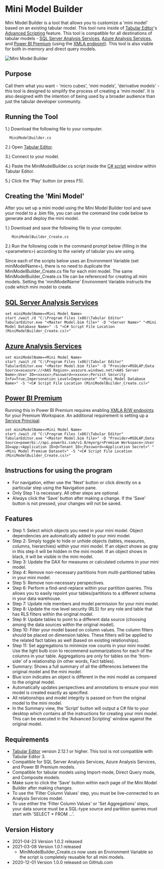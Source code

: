 # Mini Model Builder

Mini Model Builder is a tool that allows you to customize a 'mini model' based on an existing tabular model. This tool runs inside of [Tabular Editor](https://tabulareditor.com/ "Tabular Editor")'s [Advanced Scripting](https://docs.tabulareditor.com/Advanced-Scripting.html "Advanced Scripting") feature. This tool is compatible for all destinations of tabular models - [SQL Server Analysis Services](https://docs.microsoft.com/analysis-services/ssas-overview?view=asallproducts-allversions "SQL Server Analysis Services"), [Azure Analysis Services](https://azure.microsoft.com/services/analysis-services/ "Azure Analysis Services"), and [Power BI Premium](https://powerbi.microsoft.com/power-bi-premium/ "Power BI Premium") (using the [XMLA 
endpoint](https://docs.microsoft.com/power-bi/admin/service-premium-connect-tools "XMLA R/W Endpoint")). This tool is also viable for both in-memory and direct query models.

![Mini Model Builder](https://github.com/m-kovalsky/Tabular/blob/master/Icons/MiniModelBuilderIcon.png "Mini Model Builder")

## Purpose

Call them what you want - 'micro cubes', 'mini models', 'derivative models' - this tool is designed to simplify the process of creating a 'mini model'. It is also designed with the intention of being used by a broader audience than just the tabular developer community.

## Running the Tool

1.) Download the following file to your computer.

      MiniModelBuilder.cs

2.) Open [Tabular Editor](https://github.com/otykier/TabularEditor/releases/latest "Tabular Editor").

3.) Connect to your model.

4.) Paste the MiniModelBuilder.cs script inside the [C# script](https://docs.tabulareditor.com/Advanced-Scripting.html "Advanced Scripting") window within Tabular Editor.

5.) Click the 'Play' button (or press F5).

## Creating the 'Mini Model'

After you set up a mini model using the Mini Model Builder tool and save your model to a .bim file, you can use the command line code below to generate and deploy the mini model.

1.) Download and save the following file to your computer.
       
       MiniModelBuilder_Create.cs
       
2.) Run the following code in the command prompt below (filling in the \<parameters\>) according to the variety of tabular you are using.

Since each of the scripts below uses an Environment Variable (set miniModelName=<Mini Model Name>), there is no need to duplicate the MiniModelBuilder_Create.cs file for each mini model. The same MiniModelBuilder_Create.cs file can be referenced for creating all mini models. Setting the 'miniModelName' Environment Variable instructs the code which mini model to create.

## [SQL Server Analysis Services](https://docs.microsoft.com/analysis-services/ssas-overview?view=asallproducts-allversions "SQL Server Analysis Services")

    set miniModelName=<Mini Model Name>
    start /wait /d "C:\Program Files (x86)\Tabular Editor" TabularEditor.exe "<Master Model.bim file>" -D "<Server Name>" "<Mini Model Database Name>" -S "<C# Script File Location (MiniModelBuilder_Create.cs)>"

## [Azure Analysis Services](https://azure.microsoft.com/services/analysis-services/ "Azure Analysis Services")

    set miniModelName=<Mini Model Name>
    start /wait /d "C:\Program Files (x86)\Tabular Editor" TabularEditor.exe "<Master Model.bim file>" -D "Provider=MSOLAP;Data Source=asazure://<AAS Region>.asazure.windows.net/<AAS Server Name>;User ID=<xxxxx>;Password=<xxxxx>;Persist Security Info=True;Impersonation Level=Impersonate" "<Mini Model Database Name>" -S "<C# Script File Location (MiniModelBuilder_Create.cs)>"

## [Power BI Premium](https://powerbi.microsoft.com/power-bi-premium/ "Power BI Premium")

Running this in Power BI Premium requires enabling [XMLA R/W endpoints](https://docs.microsoft.com/power-bi/admin/service-premium-connect-tools "XMLA R/W Endpoints") for your Premium Workspace. An additional requirement is setting up a [Service Principal](https://tabulareditor.com/service-principal-access-to-dedicated-capacity-xmla-endpoint/ "Setting up a Service Principal").

    set miniModelName=<Mini Model Name>
    start /wait /d "C:\Program Files (x86)\Tabular Editor" TabularEditor.exe "<Master Model.bim file>" -D "Provider=MSOLAP;Data Source=powerbi://api.powerbi.com/v1.0/myorg/<Premium Workspace>;User ID=app:<Application ID>@<Tenant ID>;Password=<Application Secret>" "<Mini Model Premium Dataset>" -S "<C# Script File Location (MiniModelBuilder_Create.cs)>" 

## Instructions for using the program

* For navigation, either use the 'Next' button or click directly on a particular step using the Navigation pane.
* Only Step 1 is necessary. All other steps are optional.
* Always click the 'Save' button after making a change. If the 'Save' button is not pressed, your changes will not be saved.

## Features

* Step 1: Select which objects you need in your mini model. Object dependencies are automatically added to your mini model.
* Step 2: Simply toggle to hide or unhide objects (tables, measures, columns, hierarchies) within your mini model. If an object shows as gray in this step it will be hidden in the mini model. If an object shows in black, it will be visible in the mini model.
* Step 3: Update the DAX for measures or calculated columns in your mini model.
* Step 4: Remove non-necessary partitions from multi-partitioned tables in your mini model.
* Step 5: Remove non-necessary perspectives.
* Step 6: Perform a find-and-replace within your partition queries. This allows you to easily repoint your tables/partitions to a different schema in your data warehouse.
* Step 7: Update role members and model permission for your mini model.
* Step 8: Update the row level security (RLS) for any role and table that has RLS filters within the original model.
* Step 9: Update tables to point to a different data source (choosing among the data sources within the original model).
* Step 10: Filter your model based on column values. The column filters should be placed on dimension tables. These filters will be applied to the related fact tables as well (based on existing relationships).
* Step 11: Set aggregations to minimize row counts in your mini model. Use the light bulb icon to recommend summarizations for each of the columns in your table. Aggregations are only for tables on the 'from-side' of a relationship (in other words, Fact tables).
* Summary: Shows a full summary of all the differences between the original model and the mini model.
* Blue icon indicates an object is different in the mini model as compared to the original model.
* Automatically updates perspectives and annotations to ensure your mini model is created exactly as specified.
* All relationships and model integrity is passed on from the original model to the mini model.
* In the Summary view, the 'Script' button will output a C# file to your desktop which contains all the instructions for creating your mini model. This can be executed in the 'Advanced Scripting' window against the original model.

## Requirements

* [Tabular Editor](https://tabulareditor.com/ "Tabular Editor") version 2.12.1 or higher. This tool is not compatible with Tabular Editor 3.
* Compatible for SQL Server Analysis Services, Azure Analysis Services, and Power BI Premium models.
* Compatible for tabular models using Import-mode, Direct Query mode, and Composite models.
* Make sure to click the 'Save' button within each page of the Mini Model Builder after making changes.
* To use the 'Filter Column Values' step, you must be live-connected to an Analysis Services model.
* To use either the 'Filter Column Values' or 'Set Aggregations' steps, your data source must be a SQL-type source and partition queries must start with 'SELECT * FROM ...'.

## Version History

* 2021-04-23 Version 1.0.2 released
* 2021-03-08 Version 1.0.1 released
   * MiniModelBuilder_Create.cs now uses an Environment Variable so the script is completely reusable for all mini models.
* 2020-12-01 Version 1.0.0 released on GitHub.com

